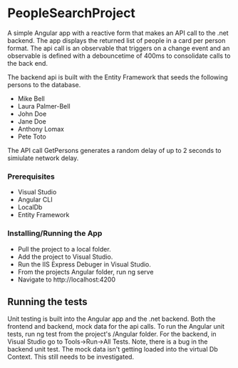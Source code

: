 # PeopleSearchProject
A simple Angular app with a reactive form that makes an API call to the .net backend. The app displays the returned list of people in a card per person format. The api call is an observable that triggers on a change event and an observable is defined with a debouncetime of 400ms to consolidate calls to the back end. 

The backend api is built with the Entity Framework that seeds the following persons to the database.
- Mike Bell
- Laura Palmer-Bell
- John Doe
- Jane Doe
- Anthony Lomax
- Pete Toto

The API call GetPersons generates a random delay of up to 2 seconds to simiulate network delay.  

### Prerequisites
- Visual Studio
- Angular CLI
- LocalDb
- Entity Framework

### Installing/Running the App
- Pull the project to a local folder.
- Add the project to Visual Studio.
- Run the IIS Express Debuger in Visual Studio.
- From the projects Angular folder, run ng serve
- Navigate to http://localhost:4200

## Running the tests
Unit testing is built into the Angular app and the .net backend. 
Both the frontend and backend, mock data for the api calls. 
To run the Angular unit tests, run ng test from the project's /Angular folder. 
For the backend, in Visual Studio go to Tools->Run->All Tests.
Note, there is a bug in the backend unit test. The mock data isn't getting loaded into the virtual Db Context. This still needs to be investigated.  
